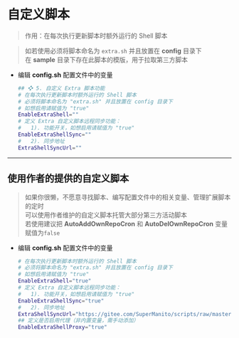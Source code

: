 # 自定义脚本
> 作用：在每次执行更新脚本时额外运行的 Shell 脚本

> 如若使用必须将脚本命名为 `extra.sh` 并且放置在 **config** 目录下\
> 在 **sample** 目录下存在此脚本的模版，用于拉取第三方脚本

- 编辑 **config.sh** 配置文件中的变量

    ```bash
    ## ❖ 5. 自定义 Extra 脚本功能
    # 在每次执行更新脚本时额外运行的 Shell 脚本
    # 必须将脚本命名为 "extra.sh" 并且放置在 config 目录下
    # 如想启用请赋值为 "true"
    EnableExtraShell=""
    # 定义 Extra 自定义脚本远程同步功能：
    #   1). 功能开关，如想启用请赋值为 "true"
    EnableExtraShellSync=""
    #   2). 同步地址
    ExtraShellSyncUrl=""
    ```

***

## 使用作者的提供的自定义脚本 <!-- {docsify-ignore} -->

> 如果你很懒，不愿意寻找脚本、编写配置文件中的相关变量、管理扩展脚本的定时\
> 可以使用作者维护的自定义脚本托管大部分第三方活动脚本\
> 若使用建议把 **AutoAddOwnRepoCron** 和 **AutoDelOwnRepoCron** 变量赋值为`false`

- 编辑 **config.sh** 配置文件中的变量

    ```bash
    # 在每次执行更新脚本时额外运行的 Shell 脚本
    # 必须将脚本命名为 "extra.sh" 并且放置在 config 目录下
    # 如想启用请赋值为 "true"
    EnableExtraShell="true"
    # 定义 Extra 自定义脚本远程同步功能：
    #   1). 功能开关，如想启用请赋值为 "true"
    EnableExtraShellSync="true"
    #   2). 同步地址
    ExtraShellSyncUrl="https://gitee.com/SuperManito/scripts/raw/master/extra.sh"
    ## 定义是否启用代理（非内置变量，需手动添加）
    EnableExtraShellProxy="true"
    ```